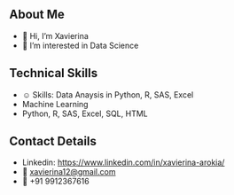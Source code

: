 
## About Me
- 👋 Hi, I’m Xavierina
- 👀 I’m interested in Data Science

## Technical Skills
- :relaxed: Skills: Data Anaysis in Python, R, SAS, Excel
- Machine Learning
- Python, R, SAS, Excel, SQL, HTML

## Contact Details
- Linkedin: https://www.linkedin.com/in/xavierina-arokia/
- :e-mail: xavierina12@gmail.com
- :calling: +91 9912367616
